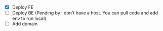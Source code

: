 - [x] Deploy FE
- [ ] Deploy BE (Pending by I don't have a host. You can pull code and add env to run local)
- [ ] Add domain
